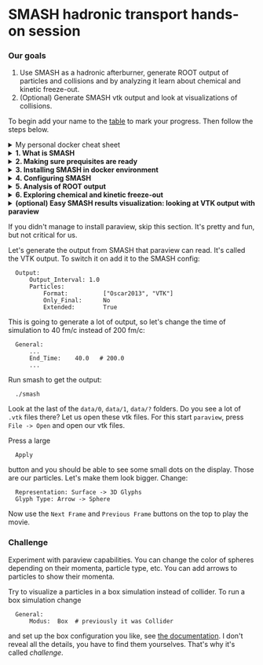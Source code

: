 # SMASH hadronic transport hands-on session

### Our goals
1. Use SMASH as a hadronic afterburner, generate ROOT output of particles and collisions
   and by analyzing it learn about chemical and kinetic freeze-out.
2. (Optional)
   Generate SMASH vtk output and look at visualizations of collisions.

To begin add your name to the [table](https://docs.google.com/spreadsheets/d/1f1M4vro1lFZnp80Dy0bE_XjYxMQid9oG9BgEMiO10-o/edit?usp=sharing) to mark your progress.
Then follow the steps below.

<details><summary> My personal docker cheat sheet </summary>
<p>

I'm very new with docker, so here I assemble commands that were useful for me:

```
  docker container ls -a        # List all containers
  docker system prune           # Remove all the stopped containers
  docker start -ai myJetscape   # Start JETSCAPE docker again after exiting

  # run JETSCAPE container on linux
  docker run -it -v ~/jetscape-docker:/home/jetscape-user --name myJetscape --user $(id -u):$(id -g) jetscape/base:v1.4

  # run JETSCAPE container on MAC
  docker run -it -v ~/jetscape-docker:/home/jetscape-user --name myJetscape jetscape/base:v1.4
```

</p>
</details>


<details><summary><b> 1. What is SMASH </b></summary>
<p>

SMASH is a hadronic transport code. In JETSCAPE it simulates multiple hadron-hadron scatterings in the final dilute stage of the fireball evolution.
Look at the visualization at the [official SMASH webpage](https://smash-transport.github.io/). At the end of our session you might be able
to create similar visualizations, configure SMASH and analyze its output.

</p>
</details>



<details><summary><b> 2. Making sure prequisites are ready </b></summary>
<p>

1. I assume that you have followed the [general school instructions](https://github.com/JETSCAPE/SummerSchool2020/blob/master/README.md) and have
docker installed. You really need docker to proceed.

Try the following command to make sure you are ready

```
    docker start -ai myJetscape
```


2. Having [ROOT](https://root.cern/install/) installed on your computer (not in docker space) is useful for this tutorial,
but it is not strictly necessary. If you have ROOT installed, then you will be able to perform analysis in a more visual way.

To test the installation try to run this outside of docker environment:

```
root -l
```

You should see a root command line. Try to type

```
new TBrowser
```

into this line and make sure you have a ROOT browser opening.

</p>
</details>


<details><summary><b> 3. Installing SMASH in docker environment </b></summary>
<p>

Go to the docker environment. If you didn't start it yet, start by

```
  docker start -ai myJetscape
```

Installing SMASH:

```
cd jetscape-docker/JETSCAPE/external_packages
./get_smash.sh
cd smash/smash_code/build
make smash
```

Now let's try to run SMASH. Starting default smash run:

```
./smash
```

Print out SMASH version:

```
./smash --version
```

Prints the list of all SMASH command line options

```
./smash --help
```

</p>
</details>



<details><summary><b> 4. Configuring SMASH </b></summary>
<p>
  What SMASH is going to simulate depends on what you ask it.
  By default it simulates a Au+Au collision at 1.23 GeV per nucleon in the lab frame.
  In the end we want to use SMASH as a hadronic afterburner, so let's learn to configure it.
  You can learn how to do it by yourself from the detailed [SMASH user guide](http://theory.gsi.de/~smash/userguide/1.8/),
  but this tutorial is intended to make your life a bit simpler. So let's go
  step by step.

  SMASH is controlled in two ways:

  - By configuration file\
    By default this file is called config.yaml. Let's copy
    it to JETSCAPE_school.yaml and make smash read configuration from it:

    ```
      cp config.yaml JETSCAPE_school.yaml
      ./smash --inputfile JETSCAPE_school.yaml
    ```

  - By command-line options\
    They can overrule the options in the file. For example,

    ```
      ./smash --inputfile JETSCAPE_school.yaml --config "General: {End_Time: 40.0}"
    ```
    will change the simulation end time from the 200 fm/c in the config to 40 fm/c.

  Now let us look inside the `JETSCAPE_school.yaml`. For now let's focus
  on the Output section:

  ```
    Output:
        Output_Interval: 10.0
        Particles:
            Format:          ["Oscar2013"]
  ```

  This means that SMASH is going to print out all the particles in
  Oscar2013 format (a simple human readable text), and if it is required to
  print out particles in the middle of the simulation, it will do so every 10.0 fm/c.
  By default SMASH will print out only particles in the end of the simulation.
  To make it actually print out particles every 10 fm/c we need to supply our config with
  an additional `Only_Final: No` option.

  ```
    Output:
        Output_Interval: 10.0
        Particles:
            Format:          ["Oscar2013"]
            Only_Final:      No
  ```

  ####Let's look at the results of our simulations

  By default SMASH output will be in the folders `data/0`, `data/1`, etc.
  Open the latest `data/?` folder and look at the files there.
  There is config.yaml there, it is just a full copy of SMASH configuration
  to keep record of what was done. And there is a `particle_lists.oscar` file. This is the one we want to look at.
  It contains the particles that SMASH generated. Open it and you should see something like this:

  ```
   #!OSCAR2013 particle_lists t x y z mass p0 px py pz pdg ID charge
   # Units: fm fm fm fm GeV GeV GeV GeV GeV none none e
   # SMASH-1.8
   # event 1 out 470
   200 -106.204 58.1653 -14.4014 0.938 1.26645138 -0.746754441 0.397353787 -0.092319454 2112 2364 0
   200 104.02 39.1754 98.0998 0.938 1.4867404 0.782602686 0.334508298 0.778582208 2212 907 1
   200 15.7665 -21.8512 -137.847 0.938 1.34280422 0.101448745 -0.118439561 -0.948134694 2212 2344 1
   ...
  ```

  You can analyse these results already using your favourite way to write scripts, but at this tutorial I want to show some
  convenient approaches to perform quick analysis without writing much code.
  For this we want output in a ROOT format.


  #### Let's generate ROOT output with more events for analysis

  Create a `config_SMASH_tutorial_collider.yaml` file with the following contents:

  ```
    Version: 1.8 # minimal SMASH version to use with this config file

    Logging:
        default: INFO

    General:
        Modus:          Collider
        Time_Step_Mode: Fixed
        Delta_Time:     0.1
        End_Time:       200.0
        Randomseed:     -1
        Nevents:        50

    Output:
        Output_Interval: 10.0
        Particles:
            Format:          ["Oscar2013", "Root"]

    Modi:
        Collider:
            Projectile:
                Particles: {2212: 79, 2112: 118} #Gold197
            Target:
                Particles: {2212: 79, 2112: 118} #Gold197

            E_Kin: 1.23
            Fermi_Motion: "frozen"
  ```

  This is almost the default configuration, but we have set `Nevents:  50` and added Root output.
  Run smash with this config:

  ```
    ./smash --inputfile config_SMASH_tutorial_collider.yaml
  ```


  Next we will look at the Root output.

</p>
</details>



<details><summary><b> 5. Analysis of ROOT output </b></summary>
<p>


<details><summary> If you have ROOT installed on your computer (*not* in docker enviroment) </summary>
<p>

  1. Exit the docker environment by typing `exit`.
  2. Go to the `jetscape-docker/JETSCAPE/external_packages/smash/smash_code/build` folder
  3. Start ROOT and run the TBrowser:

     ```
       root -l
       new TBrowser
     ```

    This should open a browser. Use it to open the Root file `Particles.root` you generated previously from SMASH simulation.
    Remember, that by default SMASH output is in the latest of `data/0`, `data/1`, `data/?` folders.
    In the left panel of the browser you should see a tree called `particles`. Double-click on it and you will see many
    leaves. Double-click on a leaf shows a histogram. In this way you can see a distribution of x, y, z coordinates,
    times of output, particle energies p0, and momenta px, py, pz.
  4. Enter commands in the `Command(local)` panel, for example:

     ```
       particles->Draw("0.5 * log((p0+pz)/(p0-pz))","pdgcode == 2212", "E");
     ```

     Now left-click on the histogram canvas to update it.
</p>
</details>



Suppose that you do not have ROOT installed on your laptop or something didn't work well with your TBrowser.
You still have ROOT in your docker environment, just some nice visuals are not going to work. The way to proceed is the following.

1. Make sure you are in the docker environment. If not then run `docker start -ai myJetscape` to enter it.
2. Go to the `jetscape-docker/JETSCAPE/external_packages/smash/smash_code/build` folder
3. In the docker environment run

   ```
     root -l
   ```

   This should start a ROOT shell. You will see a `root [0]` prompt.


   Let's do something practical. We have generated 50 events previously, now let's compare pion to proton rapidity distributions.
   In the ROOT environment open the file you generated. Remember, that by default SMASH output is in the latest of `data/0`, `data/1`, `data/?` folders.

   ```
     TFile *f=new TFile("data/1/Particles.root");
     TTree *particles=(TTree*)f->Get("particles");
     particles->Scan("*");
   ```

   This will inform you about the contents of a ROOT file in a table form. You can see the columns `p0, px, py, pz`
   corresponding to particle 4-momenta. To plot rapidity distribution


   ```
     particles->Draw("0.5 * log((p0+pz)/(p0-pz))","pdgcode == 2212", "E");
   ```

 Here
 - `particles` is the name of the tree
 - `0.5 * log((p0+pz)/(p0-pz))` is the first parameter of the [Draw](https://root.cern.ch/root/html524/TTree.html#TTree:Draw) function.\
    It is the rapidity, a variable to be histogrammed. As you see, ROOT allows to put formulas there,
    which use leaves like `p0` and `pz`.
 - `pdgcode == 2212` is the second parameter of the [Draw](https://root.cern.ch/root/html524/TTree.html#TTree:Draw) function. It defines
   a cut. Here we cut on particle type, `2212` is a [PDG code](http://pdg.lbl.gov/2019/reviews/rpp2019-rev-monte-carlo-numbering.pdf) of protons.
   It is possible to combine cuts, for example `pdgcode == 2212 && sqrt(px*px + py*py) > 0.2 && t == 200.0`.
 - `E` is the third parameter of [Draw](https://root.cern.ch/root/html524/TTree.html#TTree:Draw). It is a plotting option that
   asks ROOT to show error bars.

Let's now plot a rapidity distribution for pions (plotting option `same` puts this histogram above the previous one):

```
  particles->Draw("0.5 * log((p0+pz)/(p0-pz))","pdgcode == 211 || pdgcode == 111 || pdgcode == -211", "E same");
```

Now both proton and pion histograms have the same color and you can't distinguish them. If you are in TBrowser then right-click on the points and change the color:

```
  Right-click -> SetLineAttributes
```

If you are using the ROOT inside docker without TBrowser then

```
htemp->SetLineColor(kRed);
c1->SaveAs("Rapidity_spectra_comparison.png");
```

You should be able to see the result either directly in TBrowser or by opening the file `Rapidity_spectra_comparison.png`.

<details><summary> Summary of commands to run in a ROOT environment without TBrowser </b></summary>

```
  TFile *f=new TFile("data/1/Particles.root");
  TTree *particles=(TTree*)f->Get("particles");
  particles->Scan("*");

  particles->Draw("0.5 * log((p0+pz)/(p0-pz))","pdgcode == 2212", "E");
  c1->SaveAs("Rapidity_spectrum_protons.png");

  particles->Draw("0.5 * log((p0+pz)/(p0-pz))","pdgcode == 211 || pdgcode == 111 || pdgcode == -211", "E");
  c1->SaveAs("Rapidity_spectrum_pions.png");

  particles->Draw("0.5 * log((p0+pz)/(p0-pz))","pdgcode == 2212", "E");
  particles->Draw("0.5 * log((p0+pz)/(p0-pz))","pdgcode == 211 || pdgcode == 111 || pdgcode == -211", "E same");
  htemp->SetLineColor(kRed);
  c1->SaveAs("Rapidity_spectra_comparison.png");
```
</p>
</details>


<details><summary> In TBrowser </b></summary>

```
  particles->Draw("0.5 * log((p0+pz)/(p0-pz))","pdgcode == 2212", "E");
  particles->Draw("0.5 * log((p0+pz)/(p0-pz))","pdgcode == 211 || pdgcode == 111 || pdgcode == -211", "E same");

```

</p>
</details>


Now you have a not so pretty, but very quick and functional way to analyze SMASH output. Let's look at particles in spatial coordinates.
You cannot do it in experiment, but it is easy in our case using the scatter-plots:

```
  particles->Draw("x:y:z","pdgcode == 2212");
  particles->Draw("x:y","pdgcode == 211");
```


</p>
</details>


<details><summary><b> 6. Exploring chemical and kinetic freeze-out </b></summary>
<p>

In this part we are going to discuss the chemical and kinetic freeze-out of
hadrons. First of all, do you know what chemical and kinetic freeze-outs are?
Write the definitions as you understand them in the chat.

Are hadrons frozen out immediately after the hydrodynamics is stopped
and hadronic afterburner is started? Let's try to answer this by comparing
spectra and yields from two simulations

  1. Just letting resonances decay, without any rescattering
  2. Running the full hadronic rescattering

For these simulations I have generated 100 events of particles sampled
from a hydrodynamic simulation of central Au+Au collisions at 19.6 GeV.
Download these sampled particles by [this link](https://drive.google.com/file/d/1iTLL2tjRI0f_bz8uKl5SXFLC6yMHPrM0/view?usp=sharing).
We will use them as an input to SMASH.

Unpack it:

```
  cd JETSCAPE/external_packages/smash/smash_code/build
  tar -xvf SMASH_input_particles_from_MUSIC_hydro.tar.gz
```

You should get a file `sampled_particles0`.

Next, configure SMASH to run as an afterburner. Here is the content of the SMASH config file:

```
Version: 1.8 # minimal SMASH version to use with this config file

Logging:
    default: INFO

General:
    Modus:          List
    End_Time:       100.0
    Nevents:        100
    Randomseed:     -1

Output:
    Output_Interval:  100.0
    Particles:
        Format:     ["Root"]
        Extended:   True
        Only_Final: No
    Collisions:
        Format:     ["Root"]
        Extended:   True

Modi:
    List:
        File_Directory: "."
        File_Prefix:    "sampled_particles"
        Shift_Id:       0

```

Put this into `config_SMASH_tutorial_afterburner.yaml` and run SMASH with this configuration -- it took around 5 minutes on my laptop:

```
  ./smash --inputfile config_SMASH_tutorial_afterburner.yaml
```


Now let's run SMASH starting from the same initial state, but switching
off all collisions. This is done in the SMASH config by setting option

```
Collision_Term:
    No_Collisions:  True
```

Run SMASH again without collisions. Let's use ROOT TBrowser to compare the spectra.
In case you can't open it in TBrowser:

```
  TFile *f1=new TFile("data/1/Particles.root");
  TTree *particles=(TTree*)f1->Get("particles");
  particles->Scan("*");

  TFile *f2=new TFile("data/1/Collisions.root");
  TTree *collisions=(TTree*)f2->Get("collisions");
  collisions->Scan("*");
```

Let's look, for example, at pion transverse momentum spectra at midrapidity

```
  particles->Draw("sqrt(px * px + py * py)", "t == 100 && abs(0.5 * log((p0 + pz)/(p0 - pz)) < 1.0) && pdgcode == 211", "E");
```
To compare different spectra use the plotting option `same`, like we did before.
How much do pion spectra differ for the simulation with and without scattering? Repeat the same for kaons and protons.

What can you conclude from this study? Let's discuss it in the chat.

1. How much does the hadronic rescattering change the spectra?
2. What can you say about chemical freeze-out?
3. What can you say about kinetic freeze-out?

----

Now let us look at the reactions. When do the elastic and inelastic reactions stop?
Do inelastic reactions cease earlier than elastic ones? Are reactions equilibrated
at some point, i.e. do they occur at the same rate in forward and backward directions?


Looking at resonance formation and decays:

```
 collisions->Draw("t","nin == 2 && nout == 1 ");
 collisions->Draw("t","nin == 1 && nout == 2 ", "same");
```

Looking at formations and decays specifically for Delta0(1232):

```
 collisions->Draw("t","nin == 2 && nout == 1 && pdgcode[2] == 2114");
 collisions->Draw("t","nin == 1 && nout == 2 && pdgcode[0] == 2114", "same");
```

Looking at elastic and inelastic 2->2 collisions:

```
collisions->Draw("t:z","nin == 2 && nout == 2 &&  ((pdgcode[0] == pdgcode[2] && pdgcode[1] == pdgcode[3]) || (pdgcode[0] == pdgcode[3] && pdgcode[1] == pdgcode[2]))");
collisions->Draw("t:z","nin == 2 && nout == 2 && !((pdgcode[0] == pdgcode[2] && pdgcode[1] == pdgcode[3]) || (pdgcode[0] == pdgcode[3] && pdgcode[1] == pdgcode[2]))", "same");
```

#### Discussion

1. What did you learn about chemical and kinetic freeze-out?
2. Were we able to pinpoint them in a transport simulation? If yes then how? If no then why?
3. How would you proceed to study it further?

</p>
</details>


<details><summary><b> (optional) Easy SMASH results visualization: looking at VTK output with paraview </b></summary>
<p>


*Installing paraview*
----

For creating nice SMASH visualizations we will use paraview.


<details><summary> MAC  </summary>
<p>

```
brew cask install paraview
```

</p>
</details>

<details><summary> Ubuntu or other linux </summary>
<p>

```
sudo apt-get install -y paraview
```

With other linux distributives you may use *yum* instead of *apt-get*.

</p>
</details>

<details><summary> Windows </summary>
<p>

[Download](https://www.paraview.org/download/) and execute the .exe installer for Windows.

</p>
</details>

If you have some fancy operating system, then just give it up.
If you didn't manage to install paraview for more than 10 minutes, give it up
and proceed further. Paraview is nice to have, but not critical for us.


</p>
</details>

  If you didn't manage to install paraview, skip this section. It's pretty and fun, but not critical for us.


  Let's generate the output from SMASH that paraview can read. It's called the VTK output. To switch it on
  add it to the SMASH config:

  ```
    Output:
        Output_Interval: 1.0
        Particles:
            Format:          ["Oscar2013", "VTK"]
            Only_Final:      No
            Extended:        True
  ```

  This is going to generate a lot of output, so let's change the time of simulation to 40 fm/c instead of 200 fm/c:

  ```
    General:
        ...
        End_Time:    40.0   # 200.0
        ...
  ```
  Run smash to get the output:

  ```
    ./smash
  ```

  Look at the last of the `data/0`, `data/1`, `data/?` folders. Do you see a lot of `.vtk` files there?
  Let us open these vtk files. For this start `paraview`, press `File -> Open`
  and open our vtk files.

  Press a large
  ```
    Apply
  ```
  button and you should be able to see some small dots on the display. Those are our particles.
  Let's make them look bigger. Change:

  ```
    Representation: Surface -> 3D Glyphs
    Glyph Type: Arrow -> Sphere
  ```

  Now use the `Next Frame` and `Previous Frame` buttons on the top to play the movie.

  ### Challenge

  Experiment with paraview capabilities. You can change the color of spheres depending on their momenta,
  particle type, etc. You can add arrows to particles to show their momenta.

  Try to visualize a particles in a box simulation instead of collider. To run a box simulation
  change

  ```
    General:
        Modus:  Box  # previously it was Collider
  ```

  and set up the box configuration you like, see [the documentation](http://theory.gsi.de/~smash/userguide/1.8/input_modi_box_.html).
  I don't reveal all the details, you have to find them yourselves. That's why it's called *challenge*.

</p>
</details>


